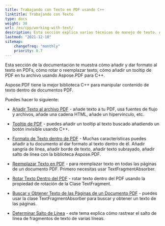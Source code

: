 ```yaml
---
title: Trabajando con Texto en PDF usando C++
linktitle: Trabajando con Texto
type: docs
weight: 30
url: /es/cpp/working-with-text/
description: Esta sección explica varias técnicas de manejo de texto. Aprende cómo añadir, reemplazar, rotar, buscar texto usando Aspose.PDF y C++.
lastmod: "2021-12-10"
sitemap:
    changefreq: "monthly"
    priority: 0.7
---
```


Esta sección de la documentación te muestra cómo añadir y dar formato al texto en PDFs, cómo rotar o reemplazar texto, cómo añadir un tooltip de PDF en tu archivo usando Aspose.PDF para C++.

Aspose.PDF tiene la mejor biblioteca C++ para manipular contenido de texto dentro de documentos PDF.

Puedes hacer lo siguiente:

- [Añadir Texto al archivo PDF](/pdf/es/cpp/add-text-to-pdf-file/) - añade texto a tu PDF, usa fuentes de flujo y archivos, añade una cadena HTML, añade un hipervínculo, etc.
- [Tooltip de PDF](/pdf/es/cpp/pdf-tooltip/) - puedes añadir un tooltip al texto buscado añadiendo un botón invisible usando C++.
- [Formato de Texto dentro de PDF](/pdf/es/cpp/text-formatting-inside-pdf/) - Muchas características puedes añadir a tu documento al dar formato al texto dentro de él. Añadir sangría de línea, añadir borde de texto, añadir texto subrayado, añadir salto de línea con la biblioteca Aspose.PDF.

- [Reemplazar Texto en PDF](/pdf/es/cpp/replace-text-in-pdf/) - para reemplazar texto en todas las páginas de un documento PDF. Primero necesitas usar TextFragmentAbsorber.
- [Rotar Texto Dentro del PDF](/pdf/es/cpp/rotate-text-inside-pdf/) - rotar texto dentro del PDF usando la propiedad de rotación de la Clase TextFragment.
- [Buscar y Obtener Texto de las Páginas de un Documento PDF](/pdf/es/cpp/search-and-get-text-from-pdf/) - puedes usar la clase TextFragmentAbsorber para buscar y obtener un texto de las páginas.
- [Determinar Salto de Línea](/pdf/es/cpp/determine-line-break/) - este tema explica cómo rastrear el salto de línea de fragmentos de texto de varias líneas.